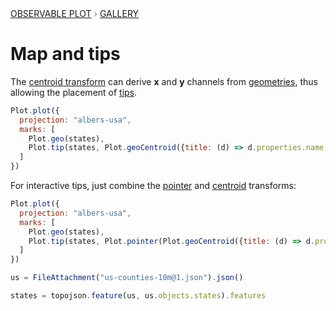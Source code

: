 <div style="color: grey; font: 13px/25.5px var(--sans-serif); text-transform: uppercase;"><h1 style="display: none;">Plot: Map and tips</h1><a href="/plot">Observable Plot</a> › <a href="/@observablehq/plot-gallery">Gallery</a></div>

# Map and tips

The [centroid transform](https://observablehq.com/plot/transforms/centroid) can derive **x** and **y** channels from [geometries](https://observablehq.com/plot/marks/geo), thus allowing the placement of [tips](https://observablehq.com/plot/marks/tip).

```js echo
Plot.plot({
  projection: "albers-usa",
  marks: [
    Plot.geo(states),
    Plot.tip(states, Plot.geoCentroid({title: (d) => d.properties.name, anchor: "bottom", textPadding: 3}))
  ]
})
```

For interactive tips, just combine the [pointer](https://observablehq.com/plot/interactions/pointer) and [centroid](https://observablehq.com/plot/transforms/centroid) transforms:

```js echo
Plot.plot({
  projection: "albers-usa",
  marks: [
    Plot.geo(states),
    Plot.tip(states, Plot.pointer(Plot.geoCentroid({title: (d) => d.properties.name})))
  ]
})
```

```js echo
us = FileAttachment("us-counties-10m@1.json").json()
```

```js echo
states = topojson.feature(us, us.objects.states).features
```
